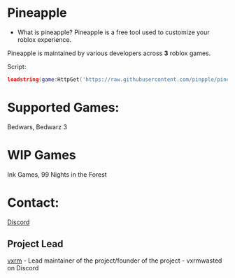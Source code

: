 # Pineapple
- What is pineapple?
Pineapple is a free tool used to customize your roblox experience.

Pineapple is maintained by various developers across **3** roblox games.

Script:
```lua
loadstring(game:HttpGet('https://raw.githubusercontent.com/pinpple/pineapple/refs/heads/main/installer.lua'))()`
```
# Supported Games:
Bedwars, Bedwarz 3

# WIP Games
Ink Games, 99 Nights in the Forest

# Contact:
[Discord](https://discord.gg/DEZsBmE93A)

## Project Lead
[vxrm](https://github.com/vxrm) - Lead maintainer of the project/founder of the project - vxrmwasted on Discord
<br/>
